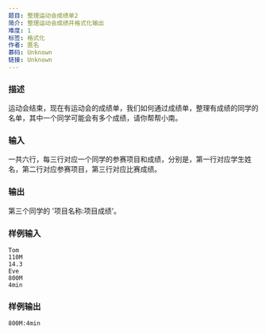 ```yaml
---
题目: 整理运动会成绩单2
简介: 整理运动会成绩并格式化输出
难度: 1
标签: 格式化
作者: 匿名
慕码: Unknown
链接: Unknown
---
```


### 描述

运动会结束，现在有运动会的成绩单，我们如何通过成绩单，整理有成绩的同学的名单，其中一个同学可能会有多个成绩，请你帮帮小南。

### 输入

一共六行，每三行对应一个同学的参赛项目和成绩，分别是，第一行对应学生姓名，第二行对应参赛项目，第三行对应比赛成绩。

### 输出

第三个同学的 '项目名称:项目成绩'。

### 样例输入

```
Tom
110M
14.3
Eve
800M
4min
```

### 样例输出

```
800M:4min
```
